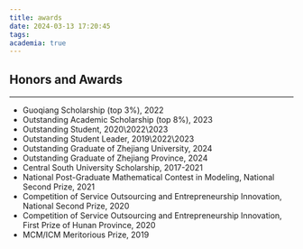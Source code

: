 ```yaml
---
title: awards
date: 2024-03-13 17:20:45
tags:
academia: true
---
```

## Honors and Awards

<hr style="border: none; border-top: 1px solid lightgray;">  

- Guoqiang Scholarship (top 3%), 2022
- Outstanding Academic Scholarship (top 8%), 2023
- Outstanding Student, 2020\2022\2023
- Outstanding Student Leader, 2019\2022\2023
- Outstanding Graduate of Zhejiang University, 2024
- Outstanding Graduate of Zhejiang Province, 2024
- Central South University Scholarship, 2017-2021
- National Post-Graduate Mathematical Contest in Modeling, National Second Prize, 2021
- Competition of Service Outsourcing and Entrepreneurship Innovation, National Second Prize, 2020
- Competition of Service Outsourcing and Entrepreneurship Innovation, First Prize of Hunan Province, 2020
- MCM/ICM Meritorious Prize, 2019